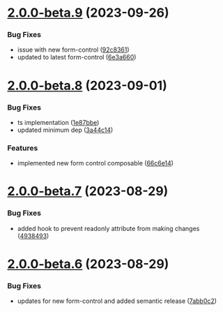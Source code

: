 # [2.0.0-beta.9](https://github.com/vue-interface/light-switch-field/compare/v2.0.0-beta.8...v2.0.0-beta.9) (2023-09-26)


### Bug Fixes

* issue with new form-control ([92c8361](https://github.com/vue-interface/light-switch-field/commit/92c8361de48a4d7dd5ed85479328268523609922))
* updated to latest form-control ([6e3a660](https://github.com/vue-interface/light-switch-field/commit/6e3a660b00e357425ebaf967f9266917dac7ee6e))

# [2.0.0-beta.8](https://github.com/vue-interface/light-switch-field/compare/v2.0.0-beta.7...v2.0.0-beta.8) (2023-09-01)


### Bug Fixes

* ts implementation ([1e87bbe](https://github.com/vue-interface/light-switch-field/commit/1e87bbe815e9bae32c073632da580f5a622ea9d8))
* updated minimum dep ([3a44c14](https://github.com/vue-interface/light-switch-field/commit/3a44c14b8795703cf962d35f398bf68646a3f43e))


### Features

* implemented new form control composable ([66c6e14](https://github.com/vue-interface/light-switch-field/commit/66c6e149655e5679ee92af6804c97ac740b306c1))

# [2.0.0-beta.7](https://github.com/vue-interface/light-switch-field/compare/v2.0.0-beta.6...v2.0.0-beta.7) (2023-08-29)


### Bug Fixes

* added hook to prevent readonly attribute from making changes ([4938493](https://github.com/vue-interface/light-switch-field/commit/4938493515386d4cce73840ef1cb690f11c5b3e8))

# [2.0.0-beta.6](https://github.com/vue-interface/light-switch-field/compare/v2.0.0-beta.5...v2.0.0-beta.6) (2023-08-29)


### Bug Fixes

* updates for new form-control and added semantic release ([7abb0c2](https://github.com/vue-interface/light-switch-field/commit/7abb0c255efe757561f830a156c304ebfa284e7b))
